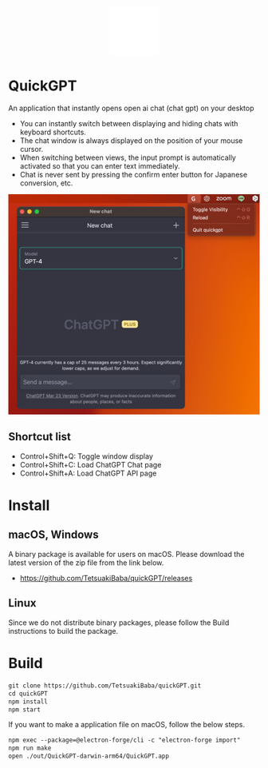 <p align="center">
  <img src="icons/icon.png" width="100px" alt="Substitute image text here">
</p>

# QuickGPT

An application that instantly opens open ai chat (chat gpt) on your desktop

 * You can instantly switch between displaying and hiding chats with keyboard shortcuts.
 * The chat window is always displayed on the position of your mouse cursor.
 * When switching between views, the input prompt is automatically activated so that you can enter text immediately.
 * Chat is never sent by pressing the confirm enter button for Japanese conversion, etc.


![](./teaser.png)

## Shortcut list
 - Control+Shift+Q: Toggle window display
 - Control+Shift+C: Load ChatGPT Chat page
 - Control+Shift+A: Load ChatGPT API page

# Install

## macOS, Windows
A binary package is available for users on macOS. Please download the latest version of the zip file from the link below.
 * https://github.com/TetsuakiBaba/quickGPT/releases

## Linux
Since we do not distribute binary packages, please follow the Build instructions to build the package.

# Build
```
git clone https://github.com/TetsuakiBaba/quickGPT.git
cd quickGPT
npm install
npm start
```

If you want to make a application file on macOS, follow the below steps.

```
npm exec --package=@electron-forge/cli -c "electron-forge import"
npm run make
open ./out/QuickGPT-darwin-arm64/QuickGPT.app 
```
